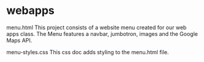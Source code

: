 # webapps

menu.html
This project consists of a website menu created for our web apps class. The Menu features a navbar, jumbotron, images and the Google Maps API.

menu-styles.css
This css doc adds styling to the menu.html file.
